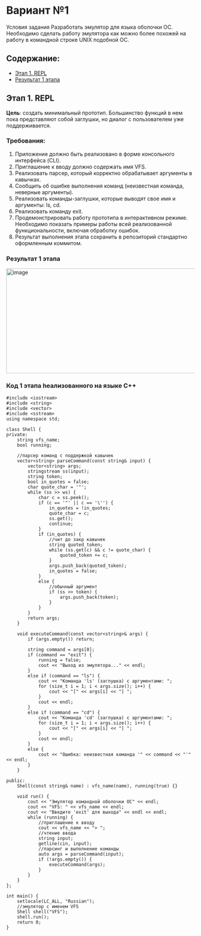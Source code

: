 # Вариант №1
Условия задания
Разработать эмулятор для языка оболочки ОС. Необходимо сделать работу эмулятора как можно более похожей на работу в командной строке UNIX подобной ОС.

## Содержание:
- [Этап 1. REPL](#этап-1-repl)
- [Результат 1 этапа](#результат-1-этапа)

## Этап 1. REPL

**Цель**: создать минимальный прототип. Большинство функций в нем пока
представляют собой заглушки, но диалог с пользователем уже поддерживается.

### Требования:
1. Приложение должно быть реализовано в форме консольного интерфейса
(CLI).
2. Приглашение к вводу должно содержать имя VFS.
3. Реализовать парсер, который корректно обрабатывает аргументы в кавычках.
4. Сообщить об ошибке выполнения команд (неизвестная команда, неверные
аргументы).
5. Реализовать команды-заглушки, которые выводят свое имя и аргументы: ls,
cd.
6. Реализовать команду exit.
7. Продемонстрировать работу прототипа в интерактивном режиме.
Необходимо показать примеры работы всей реализованной функциональности, включая обработку ошибок.
8. Результат выполнения этапа сохранить в репозиторий стандартно оформленным коммитом.

### Результат 1 этапа
<img width="563" height="280" alt="image" src="https://github.com/user-attachments/assets/95d9cb8f-fdec-468a-8cd5-9885e89bb2cb" />

### Код 1 этапа hеализованного на языке С++
```
#include <iostream>
#include <string>
#include <vector>
#include <sstream>
using namespace std;

class Shell {
private:
    string vfs_name;
    bool running;

    //парсер команд с поддержкой кавычек
    vector<string> parseCommand(const string& input) {
        vector<string> args;
        stringstream ss(input);
        string token;
        bool in_quotes = false;
        char quote_char = '"';
        while (ss >> ws) {
            char c = ss.peek();
            if (c == '"' || c == '\'') {
                in_quotes = !in_quotes;
                quote_char = c;
                ss.get();
                continue;
            }
            if (in_quotes) {
                //чит до закр кавычек
                string quoted_token;
                while (ss.get(c) && c != quote_char) {
                    quoted_token += c;
                }
                args.push_back(quoted_token);
                in_quotes = false;
            }
            else {
                //обычный аргумент
                if (ss >> token) {
                    args.push_back(token);
                }
            }
        }
        return args;
    }

    void executeCommand(const vector<string>& args) {
        if (args.empty()) return;

        string command = args[0];
        if (command == "exit") {
            running = false;
            cout << "Выход из эмулятора..." << endl;
        }
        else if (command == "ls") {
            cout << "Команда 'ls' (заглушка) с аргументами: ";
            for (size_t i = 1; i < args.size(); i++) {
                cout << "[" << args[i] << "] ";
            }
            cout << endl;
        }
        else if (command == "cd") {
            cout << "Команда 'cd' (заглушка) с аргументами: ";
            for (size_t i = 1; i < args.size(); i++) {
                cout << "[" << args[i] << "] ";
            }
            cout << endl;
        }
        else {
            cout << "Ошибка: неизвестная команда '" << command << "'" << endl;
        }
    }

public:
    Shell(const string& name) : vfs_name(name), running(true) {}

    void run() {
        cout << "Эмулятор командной оболочки ОС" << endl;
        cout << "VFS: " << vfs_name << endl;
        cout << "Введите 'exit' для выхода" << endl << endl;
        while (running) {
            //приглашение к вводу
            cout << vfs_name << "> ";
            //чтение ввода
            string input;
            getline(cin, input);
            //парсинг и выполнение команды
            auto args = parseCommand(input);
            if (!args.empty()) {
                executeCommand(args);
            }
        }
    }
};

int main() {
    setlocale(LC_ALL, "Russian");
    //эмулятор с именем VFS
    Shell shell("VFS");
    shell.run();
    return 0;
}
```

